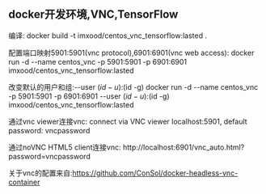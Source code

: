 ## docker开发环境,VNC,TensorFlow

编译: docker build -t imxood/centos_vnc_tensorflow:lasted .

配置端口映射5901:5901(vnc protocol),6901:6901(vnc web access):
docker run -d --name centos_vnc -p 5901:5901 -p 6901:6901 imxood/centos_vnc_tensorflow:lasted

改变默认的用户和组:--user $(id -u):$(id -g)
docker run -d --name centos_vnc -p 5901:5901 -p 6901:6901 --user $(id -u):$(id -g) imxood/centos_vnc_tensorflow:lasted

通过vnc viewer连接vnc:
connect via VNC viewer localhost:5901, default password: vncpassword

通过noVNC HTML5 client连接vnc:
http://localhost:6901/vnc_auto.html?password=vncpassword






关于vnc的配置来自:https://github.com/ConSol/docker-headless-vnc-container
